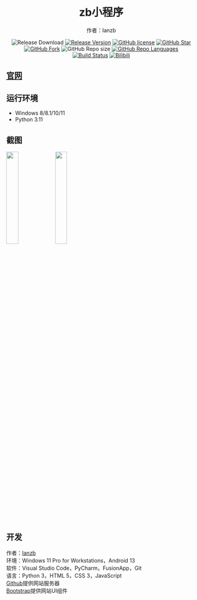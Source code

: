 <h1 align="center">zb小程序</h1>

<div align="center">


作者：Ianzb
 
![Release Download](https://img.shields.io/github/downloads/Ianzb/program/total?style=flat-square)
[![Release Version](https://img.shields.io/github/v/release/Ianzb/program?style=flat-square)](https://github.com/Ianzb/program/releases/latest)
[![GitHub license](https://img.shields.io/github/license/Ianzb/program?style=flat-square)](LICENSE)
[![GitHub Star](https://img.shields.io/github/stars/Ianzb/program?style=flat-square)](https://github.com/Ianzb/program/stargazers)
[![GitHub Fork](https://img.shields.io/github/forks/Ianzb/program?style=flat-square)](https://github.com/Ianzb/program/network/members)
![GitHub Repo size](https://img.shields.io/github/repo-size/Ianzb/program?style=flat-square&color=3cb371)
[![GitHub Repo Languages](https://img.shields.io/github/languages/top/Ianzb/program?style=flat-square)](https://github.com/Ianzb/program/search?l=c%23)
[![Build Status](https://img.shields.io/endpoint.svg?url=https%3A%2F%2Factions-badge.atrox.dev%2FSteamTools-Team%2FSteamTools%2Fbadge%3Fref%3Ddevelop&style=flat-square)](https://actions-badge.atrox.dev/Ianzb/program/goto?ref=develop)
[![Bilibili](https://img.shields.io/badge/bilibili-Ianzb-blue.svg?style=flat-square&logo=bilibili)](https://space.bilibili.com/1043835434)

</div>

## [官网](https://ianzb.github.io/program/)

## 运行环境
- Windows 8/8.1/10/11
- Python 3.11

## 截图
<img src="https://picss.sunbangyan.cn/2023/11/12/3c98205d9e3910b83543c5d345808e14.png" width="25%" />
<img src="https://picss.sunbangyan.cn/2023/11/12/e2d7bbf9c2245470d9e520867c5002d7.png" width="25%" />

## 开发
作者：<a href="https://ianzb.github.io/" target="_blank">Ianzb</a><br>
环境：Windows 11 Pro for Workstations，Android 13<br>
软件：Visual Studio Code，PyCharm，FusionApp，Git<br>
语言：Python 3，HTML 5，CSS 3，JavaScript<br>
<a href="https://github.com/Ianzb/program" target="_blank">Github</a>提供网站服务器<br>
<a href="https://v5.bootcss.com/" target="_blank">Bootstrap</a>提供网站UI组件<br>